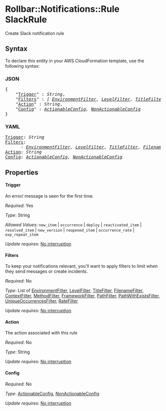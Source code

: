 # Rollbar::Notifications::Rule SlackRule

Create Slack notification rule

## Syntax

To declare this entity in your AWS CloudFormation template, use the following syntax:

### JSON

<pre>
{
    "<a href="#trigger" title="Trigger">Trigger</a>" : <i>String</i>,
    "<a href="#filters" title="Filters">Filters</a>" : <i>[ <a href="environmentfilter.md">EnvironmentFilter</a>, <a href="levelfilter.md">LevelFilter</a>, <a href="titlefilter.md">TitleFilter</a>, <a href="filenamefilter.md">FilenameFilter</a>, <a href="contextfilter.md">ContextFilter</a>, <a href="methodfilter.md">MethodFilter</a>, <a href="frameworkfilter.md">FrameworkFilter</a>, <a href="pathfilter.md">PathFilter</a>, <a href="pathwithexistsfilter.md">PathWithExistsFilter</a>, <a href="uniqueoccurrencesfilter.md">UniqueOccurrencesFilter</a>, <a href="ratefilter.md">RateFilter</a>, ... ]</i>,
    "<a href="#action" title="Action">Action</a>" : <i>String</i>,
    "<a href="#config" title="Config">Config</a>" : <i><a href="actionableconfig.md">ActionableConfig</a>, <a href="nonactionableconfig.md">NonActionableConfig</a></i>
}
</pre>

### YAML

<pre>
<a href="#trigger" title="Trigger">Trigger</a>: <i>String</i>
<a href="#filters" title="Filters">Filters</a>: <i>
      - <a href="environmentfilter.md">EnvironmentFilter</a>, <a href="levelfilter.md">LevelFilter</a>, <a href="titlefilter.md">TitleFilter</a>, <a href="filenamefilter.md">FilenameFilter</a>, <a href="contextfilter.md">ContextFilter</a>, <a href="methodfilter.md">MethodFilter</a>, <a href="frameworkfilter.md">FrameworkFilter</a>, <a href="pathfilter.md">PathFilter</a>, <a href="pathwithexistsfilter.md">PathWithExistsFilter</a>, <a href="uniqueoccurrencesfilter.md">UniqueOccurrencesFilter</a>, <a href="ratefilter.md">RateFilter</a></i>
<a href="#action" title="Action">Action</a>: <i>String</i>
<a href="#config" title="Config">Config</a>: <i><a href="actionableconfig.md">ActionableConfig</a>, <a href="nonactionableconfig.md">NonActionableConfig</a></i>
</pre>

## Properties

#### Trigger

An error/ message is seen for the first time.

_Required_: Yes

_Type_: String

_Allowed Values_: <code>new_item</code> | <code>occurrence</code> | <code>deploy</code> | <code>reactivated_item</code> | <code>resolved_item</code> | <code>new_version</code> | <code>reopened_item</code> | <code>occurrence_rate</code> | <code>exp_repeat_item</code>

_Update requires_: [No interruption](https://docs.aws.amazon.com/AWSCloudFormation/latest/UserGuide/using-cfn-updating-stacks-update-behaviors.html#update-no-interrupt)

#### Filters

To keep your notifications relevant, you'll want to apply filters to limit when they send messages or create incidents.

_Required_: No

_Type_: List of <a href="environmentfilter.md">EnvironmentFilter</a>, <a href="levelfilter.md">LevelFilter</a>, <a href="titlefilter.md">TitleFilter</a>, <a href="filenamefilter.md">FilenameFilter</a>, <a href="contextfilter.md">ContextFilter</a>, <a href="methodfilter.md">MethodFilter</a>, <a href="frameworkfilter.md">FrameworkFilter</a>, <a href="pathfilter.md">PathFilter</a>, <a href="pathwithexistsfilter.md">PathWithExistsFilter</a>, <a href="uniqueoccurrencesfilter.md">UniqueOccurrencesFilter</a>, <a href="ratefilter.md">RateFilter</a>

_Update requires_: [No interruption](https://docs.aws.amazon.com/AWSCloudFormation/latest/UserGuide/using-cfn-updating-stacks-update-behaviors.html#update-no-interrupt)

#### Action

The action associated with this rule

_Required_: No

_Type_: String

_Update requires_: [No interruption](https://docs.aws.amazon.com/AWSCloudFormation/latest/UserGuide/using-cfn-updating-stacks-update-behaviors.html#update-no-interrupt)

#### Config

_Required_: No

_Type_: <a href="actionableconfig.md">ActionableConfig</a>, <a href="nonactionableconfig.md">NonActionableConfig</a>

_Update requires_: [No interruption](https://docs.aws.amazon.com/AWSCloudFormation/latest/UserGuide/using-cfn-updating-stacks-update-behaviors.html#update-no-interrupt)

